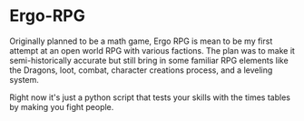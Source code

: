 # Ergo-RPG
Originally planned to be a math game, Ergo RPG is mean to be my first attempt at an open world RPG with various factions.
The plan was to make it semi-historically accurate but still bring in some familiar RPG elements like the Dragons, loot, combat, character creations process, and a leveling system.

Right now it's just a python script that tests your skills with the times tables by making you fight people.

